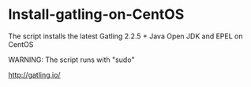 # Install-gatling-on-CentOS

The script installs the latest Gatling 2.2.5 + Java Open JDK and EPEL on CentOS

WARNING: The script runs with "sudo"

http://gatling.io/
